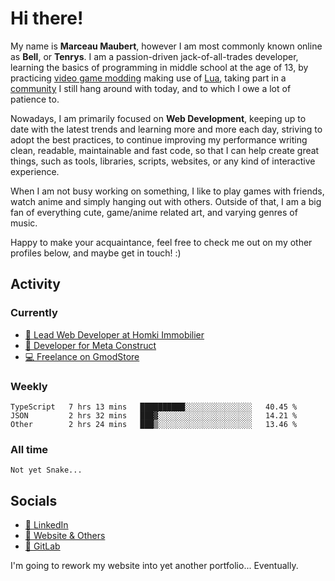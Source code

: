 # Hi there!

My name is **Marceau Maubert**, however I am most commonly known online as **Bell**, or **Tenrys**. I am a passion-driven jack-of-all-trades developer, learning the basics of programming in middle school at the age of 13, by practicing [video game modding](https://garrysmod.com) making use of [Lua](https://lua.org), taking part in a [community](https://metastruct.net) I still hang around with today, and to which I owe a lot of patience to.

Nowadays, I am primarily focused on **Web Development**, keeping up to date with the latest trends and learning more and more each day, striving to adopt the best practices, to continue improving my performance writing clean, readable, maintainable and fast code, so that I can help create great things, such as tools, libraries, scripts, websites, or any kind of interactive experience.

When I am not busy working on something, I like to play games with friends, watch anime and simply hanging out with others. Outside of that, I am a big fan of everything cute, game/anime related art, and varying genres of music.

Happy to make your acquaintance, feel free to check me out on my other profiles below, and maybe get in touch! :)

## Activity

### Currently

- [🏢 Lead Web Developer at Homki Immobilier](https://homki-immobilier.com)
- [🎈 Developer for Meta Construct](https://metastruct.net)
- [💻 Freelance on GmodStore](https://www.gmodstore.com/users/Tenrys)

### Weekly
<!--START_SECTION:waka-weekly-->

```text
TypeScript   7 hrs 13 mins   ██████████░░░░░░░░░░░░░░░   40.45 %
JSON         2 hrs 32 mins   ███▓░░░░░░░░░░░░░░░░░░░░░   14.21 %
Other        2 hrs 24 mins   ███▒░░░░░░░░░░░░░░░░░░░░░   13.46 %
```

<!--END_SECTION:waka-weekly-->

### All time
<!--START_SECTION:waka-total-->
```
Not yet Snake...
```
<!--END_SECTION:waka-total-->

## Socials

- [👔 LinkedIn](https://www.linkedin.com/in/marceau-maubert)
- [🔗 Website & Others](https://bell.moe)
- [🦊 GitLab](https://gitlab.com/Tenrys)

I'm going to rework my website into yet another portfolio... Eventually.
